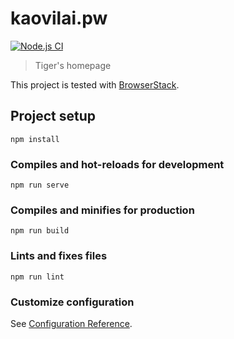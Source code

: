 # kaovilai.pw
[![Node.js CI](https://github.com/kaovilai/kaovilai.pw/actions/workflows/node.js.yml/badge.svg?branch=main)](https://github.com/kaovilai/kaovilai.pw/actions/workflows/node.js.yml)
> Tiger's homepage

This project is tested with [BrowserStack](https://email.browserstack.com/c/eJwlzUuOwyAQANHTjHcgt4EGLzhLBHSTIP9icML1x5pZl56KPSBqZwwaHMibaMgOxaNSMTAiacj6ATFNcURLOoHD0YDTaoIsWyFeyily5fPD-yUyifdBn8ahXSC2UHYlnpV5FxgtZhuNc2LK60Y_euS7r_K27UXcFpmObXh5UtFZ5WYNkCAQzjnSjJktzVbpCYfV995lrEdvXNsV0r-s_h1aC71ccgnHt6yh3I_n3-PuvxBbSmE).

## Project setup
```
npm install
```

### Compiles and hot-reloads for development
```
npm run serve
```

### Compiles and minifies for production
```
npm run build
```

### Lints and fixes files
```
npm run lint
```

### Customize configuration
See [Configuration Reference](https://cli.vuejs.org/config/).
